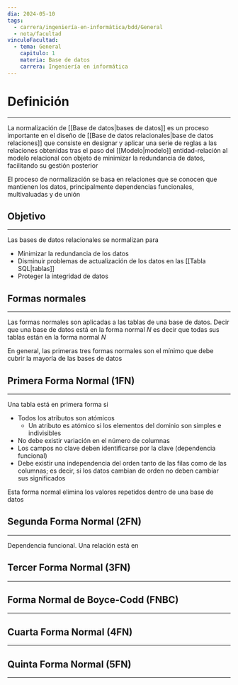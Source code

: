 ```yaml
---
dia: 2024-05-10
tags:
  - carrera/ingeniería-en-informática/bdd/General
  - nota/facultad
vinculoFacultad:
  - tema: General
    capitulo: 1
    materia: Base de datos
    carrera: Ingeniería en informática
---
```

# Definición
---
La normalización de [[Base de datos|bases de datos]] es un proceso importante en el diseño de [[Base de datos relacionales|base de datos relaciones]] que consiste en designar y aplicar una serie de reglas a las relaciones obtenidas tras el paso del [[Modelo|modelo]] entidad-relación al modelo relacional con objeto de minimizar la redundancia de datos, facilitando su gestión posterior

El proceso de normalización se basa en relaciones que se conocen que mantienen los datos, principalmente dependencias funcionales, multivaluadas y de unión

## Objetivo
---
Las bases de datos relacionales se normalizan para
* Minimizar la redundancia de los datos
* Disminuir problemas de actualización de los datos en las [[Tabla SQL|tablas]]
* Proteger la integridad de datos


## Formas normales
---
Las formas normales son aplicadas a las tablas de una base de datos. Decir que una base de datos está en la forma normal $N$ es decir que todas sus tablas están en la forma normal $N$

En general, las primeras tres formas normales son el mínimo que debe cubrir la mayoría de las bases de datos

## Primera Forma Normal (1FN)
---
Una tabla está en primera forma si
* Todos los atributos son atómicos
	* Un atributo es atómico si los elementos del dominio son simples e indivisibles
* No debe existir variación en el número de columnas
* Los campos no clave deben identificarse por la clave (dependencia funcional)
* Debe existir una independencia del orden tanto  de las filas como de las columnas; es decir, si los datos cambian de orden no deben cambiar sus significados

Esta forma normal elimina los valores repetidos dentro de una base de datos

## Segunda Forma Normal (2FN)
---
Dependencia funcional. Una relación está en 

## Tercer Forma Normal (3FN)
---


## Forma Normal de Boyce-Codd (FNBC)
---


## Cuarta Forma Normal (4FN)
---


## Quinta Forma Normal (5FN)
---

